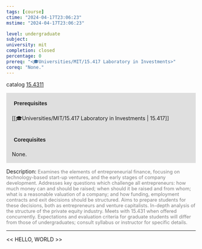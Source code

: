 ```yaml
---
tags: [course]
ctime: "2024-04-17T23:06:23"
mstime: "2024-04-17T23:06:23"

level: undergraduate
subject: 
university: mit
completion: closed
percentage: 0
prereq: "<🎓Universities/MIT/15.417 Laboratory in Investments>"
coreq: "None."
---
```


catalog [15.4311](http://student.mit.edu/catalog/m15b.html#15.4311)

<span style="display: block; padding: 15px; background-color: rgb(100, 100, 100, 0.2);"><font id="m_prereq1149_0" style="display: block; font-family: Arial, sans-serif; font-weight: bold; padding: 5px">Prerequisites</font><br><span id="prereq1149_0">[[🎓Universities/MIT/15.417 Laboratory in Investments | 15.417]]</span></span>
<span style="display: block; padding: 15px; background-color: rgb(100, 100, 100, 0.2);"><font id="m_coreq1149_0" style="display: block; font-family: Arial, sans-serif; font-weight: bold; padding: 5px">Corequisites</font><br><span id="coreq1149_0">None.</span></span>

<font style="">Description:</font>
<font style="color: grey; font-size: 0.8rem;">Examines the elements of entrepreneurial finance, focusing on technology-based start-up ventures, and the early stages of company development. Addresses key questions which challenge all entrepreneurs: how much money can and should be raised; when should it be raised and from whom; what is a reasonable valuation of a company; and how funding, employment contracts and exit decisions should be structured. Aims to prepare students for these decisions, both as entrepreneurs and venture capitalists. In-depth analysis of the structure of the private equity industry. Meets with 15.431 when offered concurrently. Expectations and evaluation criteria for graduate students will differ from those of undergraduates; consult syllabus or instructor for specific details.</font>



---

<< HELLO, WORLD >>
